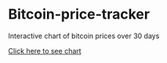 # Bitcoin-price-tracker
Interactive chart of bitcoin prices over 30 days

[Click here to see chart](https://nbviewer.org/github/KelvinJC/Bitcoin-price-tracker/blob/main/Bitcoin%20price%20tracker.ipynb)

